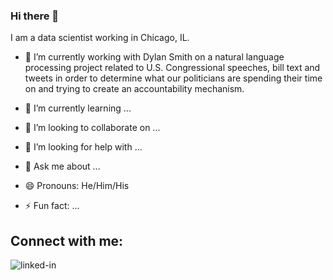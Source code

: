 ### Hi there 👋

I am a data scientist working in Chicago, IL.

- 🔭 I’m currently working with Dylan Smith on a natural language processing project related to U.S. Congressional speeches, bill text and tweets in order to determine what our politicians are spending their time on and trying to create an accountability mechanism. 
- 🌱 I’m currently learning ...
- 👯 I’m looking to collaborate on ...
- 🤔 I’m looking for help with ...
- 💬 Ask me about ...

- 😄 Pronouns: He/Him/His
- ⚡ Fun fact: ...

## Connect with me: 

[<img align="left" alt="linked-in" src="https://img.shields.io/badge/linkedin-%230077B5.svg?&style=for-the-badge&logo=linkedin&logoColor=white" />](https://www.linkedin.com/in/matthewnorgren/)
